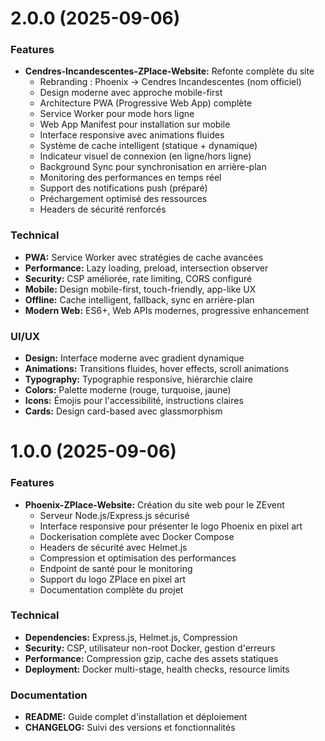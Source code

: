 # 2.0.0 (2025-09-06)

### Features
* **Cendres-Incandescentes-ZPlace-Website:** Refonte complète du site
  - Rebranding : Phoenix → Cendres Incandescentes (nom officiel)
  - Design moderne avec approche mobile-first
  - Architecture PWA (Progressive Web App) complète
  - Service Worker pour mode hors ligne
  - Web App Manifest pour installation sur mobile
  - Interface responsive avec animations fluides
  - Système de cache intelligent (statique + dynamique)
  - Indicateur visuel de connexion (en ligne/hors ligne)
  - Background Sync pour synchronisation en arrière-plan
  - Monitoring des performances en temps réel
  - Support des notifications push (préparé)
  - Préchargement optimisé des ressources
  - Headers de sécurité renforcés

### Technical
* **PWA:** Service Worker avec stratégies de cache avancées
* **Performance:** Lazy loading, preload, intersection observer
* **Security:** CSP améliorée, rate limiting, CORS configuré
* **Mobile:** Design mobile-first, touch-friendly, app-like UX
* **Offline:** Cache intelligent, fallback, sync en arrière-plan
* **Modern Web:** ES6+, Web APIs modernes, progressive enhancement

### UI/UX
* **Design:** Interface moderne avec gradient dynamique
* **Animations:** Transitions fluides, hover effects, scroll animations
* **Typography:** Typographie responsive, hiérarchie claire
* **Colors:** Palette moderne (rouge, turquoise, jaune)
* **Icons:** Émojis pour l'accessibilité, instructions claires
* **Cards:** Design card-based avec glassmorphism

# 1.0.0 (2025-09-06)

### Features
* **Phoenix-ZPlace-Website:** Création du site web pour le ZEvent
  - Serveur Node.js/Express.js sécurisé
  - Interface responsive pour présenter le logo Phoenix en pixel art
  - Dockerisation complète avec Docker Compose
  - Headers de sécurité avec Helmet.js
  - Compression et optimisation des performances
  - Endpoint de santé pour le monitoring
  - Support du logo ZPlace en pixel art
  - Documentation complète du projet

### Technical
* **Dependencies:** Express.js, Helmet.js, Compression
* **Security:** CSP, utilisateur non-root Docker, gestion d'erreurs
* **Performance:** Compression gzip, cache des assets statiques
* **Deployment:** Docker multi-stage, health checks, resource limits

### Documentation
* **README:** Guide complet d'installation et déploiement
* **CHANGELOG:** Suivi des versions et fonctionnalités
